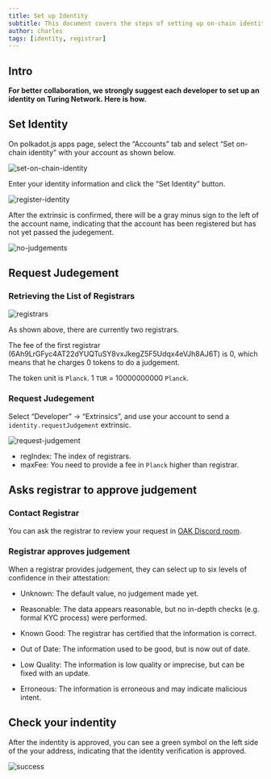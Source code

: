 ```yaml
---
title: Set up Identity
subtitle: This document covers the steps of setting up on-chain identity for your account
author: charles
tags: [identity, registrar]
---
```


## Intro

**For better collaboration, we strongly suggest each developer to set up an identity on Turing Network. Here is how.**

## Set Identity

On polkadot.js apps page, select the “Accounts” tab and select “Set on-chain identity” with your account as shown below.

![set-on-chain-identity](../../assets/img/identity/set-on-chain-identity.png)

Enter your identity information and click the “Set Identity” button.

![register-identity](../../assets/img/identity/register-identity.png)

After the extrinsic is confirmed, there will be a gray minus sign to the left of the account name, indicating that the account has been registered but has not yet passed the judegement.

![no-judgements](../../assets/img/identity/no-judgements.png)

## Request Judegement

### Retrieving the List of Registrars

![registrars](../../assets/img/identity/registrars.png)

As shown above, there are currently two registrars.

The fee of the first registrar (6Ah9LrGFyc4AT22dYUQTuSY8vxJkegZ5F5Udqx4eVJh8AJ6T) is 0, which means that he charges 0 tokens to do a judgement.

The token unit is `Planck`. 1 `TUR` = 10000000000 `Planck`.

### Request Judegement

Select “Developer” -> “Extrinsics”, and use your account to send a `identity.requestJudgement` extrinsic.

![request-judgement](../../assets/img/identity/request-judgement.png)

- regIndex: The index of registrars.
- maxFee: You need to provide a fee in `Planck` higher than registrar.

## Asks registrar to approve judgement

### Contact Registrar

You can ask the registrar to review your request in [OAK Discord room](https://discord.gg/7W9UDvsbwh).

### Registrar approves judgement

When a registrar provides judgement, they can select up to six levels of confidence in their attestation:

- Unknown: The default value, no judgement made yet.

- Reasonable: The data appears reasonable, but no in-depth checks (e.g. formal KYC process) were performed.

- Known Good: The registrar has certified that the information is correct.

- Out of Date: The information used to be good, but is now out of date.

- Low Quality: The information is low quality or imprecise, but can be fixed with an update.

- Erroneous: The information is erroneous and may indicate malicious intent.

## Check your indentity

After the indentity is approved, you can see a green symbol on the left side of the your address, indicating that the identity verification is approved.

![success](../../assets/img/identity/success.png)
